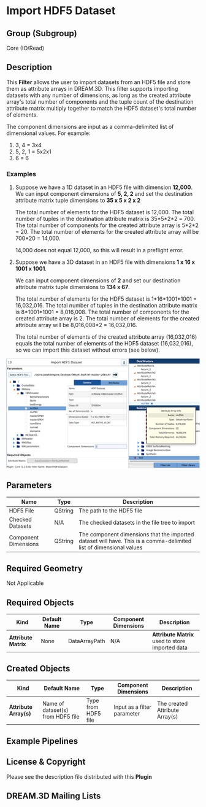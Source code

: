 # Import HDF5 Dataset  #


## Group (Subgroup) ##

Core (IO/Read)

## Description ##

This **Filter** allows the user to import datasets from an HDF5 file and store them as attribute arrays in DREAM.3D.  This filter supports importing datasets with any number of dimensions, as long as the created attribute array's total number of components and the tuple count of the destination attribute matrix multiply together to match the HDF5 dataset's total number of elements.

The component dimensions are input as a comma-delimited list of dimensional values.  For example:
1. 3, 4 = 3x4
2. 5, 2, 1 = 5x2x1
3. 6 = 6

### Examples ###    
1. Suppose we have a 1D dataset in an HDF5 file with dimension **12,000**.
	We can input component dimensions of **5, 2, 2** and set the destination attribute matrix tuple dimensions to **35 x 5 x 2 x 2**
    
    The total number of elements for the HDF5 dataset is 12,000.
    The total number of tuples in the destination attribute matrix is 35\*5\*2\*2 = 700.
    The total number of components for the created attribute array is 5\*2\*2 = 20.
    The total number of elements for the created attribute array will be 700\*20 = 14,000.
    
    14,000 does not equal 12,000, so this will result in a preflight error.
    
1. Suppose we have a 3D dataset in an HDF5 file with dimensions **1 x 16 x 1001 x 1001**.

	We can input component dimensions of **2** and set our destination attribute matrix tuple dimensions to **134 x 67**.

    The total number of elements for the HDF5 dataset is 1\*16\*1001\*1001 = 16,032,016.
    The total number of tuples in the destination attribute matrix is 8\*1001\*1001 = 8,016,008.
    The total number of components for the created attribute array is 2.
    The total number of elements for the created attribute array will be 8,016,008\*2 = 16,032,016.
    
    The total number of elements of the created attribute array (16,032,016) equals the total number of elements of the HDF5 dataset (16,032,016), so we can import this dataset without errors (see below).

![](Images/ImportHDF5Dataset_ui.png)

## Parameters ##

| Name | Type | Description |
|------|------| ----------- |
| HDF5 File | QString | The path to the HDF5 file |
| Checked Datasets | N/A | The checked datasets in the file tree to import |
| Component Dimensions | QString | The component dimensions that the imported dataset will have.  This is a comma-delimited list of dimensional values |


## Required Geometry ##

Not Applicable

## Required Objects ##

| Kind | Default Name | Type | Component Dimensions | Description |
|------|--------------|------|----------------------|-------------|
| **Attribute Matrix**  | None         | DataArrayPath | N/A | **Attribute Matrix** used to store imported data |

## Created Objects ##

| Kind | Default Name | Type | Component Dimensions | Description |
|------|--------------|------|----------------------|-------------|
| **Attribute Array(s)** | Name of dataset(s) from HDF5 file | Type from HDF5 file | Input as a filter parameter | The created Attribute Array(s) |

## Example Pipelines ##



## License & Copyright ##

Please see the description file distributed with this **Plugin**

## DREAM.3D Mailing Lists ##

